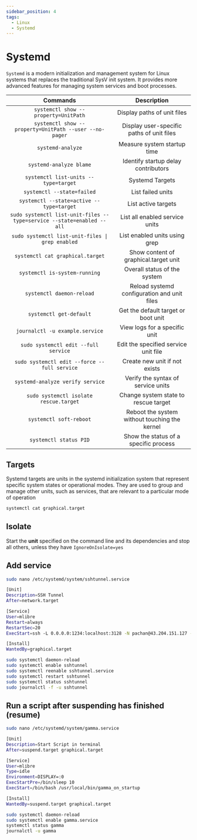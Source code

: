 ```yaml
---
sidebar_position: 4
tags:
  - Linux
  - Systemd
---
```


# Systemd

`Systemd` is a modern initialization and management system for Linux systems that replaces the traditional SysV init system. It provides more advanced features for managing system services and boot processes.

|                               Commands                                |                  Description                  |
| :-------------------------------------------------------------------: | :-------------------------------------------: |
|                 `systemctl show --property=UnitPath`                  |          Display paths of unit files          |
|        `systemctl show --property=UnitPath --user --no-pager`         |   Display user-specific paths of unit files   |
|                           `systemd-analyze`                           |          Measure system startup time          |
|                        `systemd-analyze blame`                        |      Identify startup delay contributors      |
|                 `systemctl list-units --type=target`                  |                Systemd Targets                |
|                      `systemctl --state=failed`                       |               List failed units               |
|               `systemctl --state=active --type=target`                |              List active targets              |
| `sudo systemctl list-unit-files --type=service --state=enabled --all` |        List all enabled service units         |
|           `sudo systemctl list-unit-files \| grep enabled`            |         List enabled units using grep         |
|                   `systemctl cat graphical.target`                    |     Show content of graphical.target unit     |
|                     `systemctl is-system-running`                     |         Overall status of the system          |
|                       `systemctl daemon-reload`                       |  Reload systemd configuration and unit files  |
|                        `systemctl get-default`                        |      Get the default target or boot unit      |
|                    `journalctl -u example.service`                    |         View logs for a specific unit         |
|                 `sudo systemctl edit --full service`                  |     Edit the specified service unit file      |
|             `sudo systemctl edit --force --full service`              |         Create new unit if not exists         |
|                   `systemd-analyze verify service`                    |      Verify the syntax of service units       |
|                `sudo systemctl isolate rescue.target`                 |     Change system state to rescue target      |
|                        `systemctl soft-reboot`                        | Reboot the system without touching the kernel |
|                        `systemctl status PID`                         |     Show the status of a specific process     |

## Targets

Systemd targets are units in the systemd initialization system that represent specific system states or operational modes. They are used to group and manage other units, such as services, that are relevant to a particular mode of operation

```bash
systemctl cat graphical.target
```

## Isolate

Start the **unit** specified on the command line and its dependencies and stop all others, unless they have `IgnoreOnIsolate=yes`

## Add service

```bash
sudo nano /etc/systemd/system/sshtunnel.service

[Unit]
Description=SSH Tunnel
After=network.target

[Service]
User=mlibre
Restart=always
RestartSec=20
ExecStart=ssh -L 0.0.0.0:1234:localhost:3128 -N pachan@43.204.151.127 -p 8756

[Install]
WantedBy=graphical.target

sudo systemctl daemon-reload
sudo systemctl enable sshtunnel
sudo systemctl reenable sshtunnel.service
sudo systemctl restart sshtunnel
sudo systemctl status sshtunnel
sudo journalctl -f -u sshtunnel
```


## Run a script after suspending has finished (resume)

```bash
sudo nano /etc/systemd/system/gamma.service
```

```bash
[Unit]
Description=Start Script in terminal
After=suspend.target graphical.target

[Service]
User=mlibre
Type=idle
Environment=DISPLAY=:0
ExecStartPre=/bin/sleep 10
ExecStart=/bin/bash /usr/local/bin/gamma_on_startup

[Install]
WantedBy=suspend.target graphical.target
```

```bash
sudo systemctl daemon-reload
sudo systemctl enable gamma.service
systemctl status gamma
journalctl -u gamma
```
